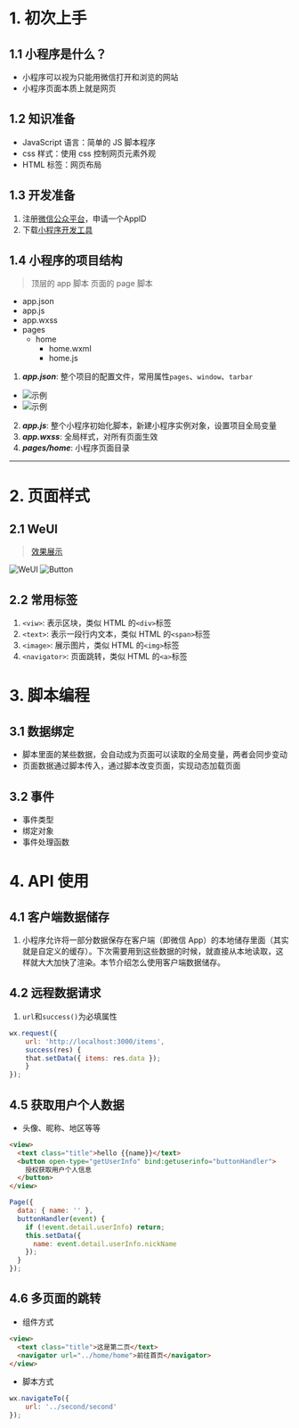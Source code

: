 # 1. 初次上手
## 1.1 小程序是什么？
- 小程序可以视为只能用微信打开和浏览的网站
- 小程序页面本质上就是网页

## 1.2 知识准备
- JavaScript 语言：简单的 JS 脚本程序
- css 样式：使用 css 控制网页元素外观
- HTML 标签：网页布局

## 1.3 开发准备
1. 注册[微信公众平台](https://mp.weixin.qq.com/)，申请一个AppID
2. 下载[小程序开发工具](https://developers.weixin.qq.com/miniprogram/dev/devtools/download.html)

## 1.4 小程序的项目结构
>顶层的 app 脚本
>页面的 page 脚本
- app.json
- app.js
- app.wxss
- pages
    - home
        - home.wxml
        - home.js

1. ***app.json***: 整个项目的配置文件，常用属性`pages`、`window`、`tarbar`
- ![示例](https://www.wangbase.com/blogimg/asset/202010/bg2020100110.jpg)
- ![示例](https://www.wangbase.com/blogimg/asset/202010/bg2020100111.jpg)
2. ***app.js***: 整个小程序初始化脚本，新建小程序实例对象，设置项目全局变量
3. ***app.wxss***: 全局样式，对所有页面生效
3. ***pages/home***: 小程序页面目录

---

# 2. 页面样式
## 2.1 WeUI
> [效果展示](https://weui.io/)

![WeUI](https://www.wangbase.com/blogimg/asset/202010/bg2020100305.jpg)
![Button](https://www.wangbase.com/blogimg/asset/202010/bg2020100306.jpg)

## 2.2 常用标签
1. `<viw>`: 表示区块，类似 HTML 的`<div>`标签
2. `<text>`: 表示一段行内文本，类似 HTML 的`<span>`标签
3. `<image>`: 展示图片，类似 HTML 的`<img>`标签
4. `<navigator>`: 页面跳转，类似 HTML 的`<a>`标签

# 3. 脚本编程
## 3.1 数据绑定
- 脚本里面的某些数据，会自动成为页面可以读取的全局变量，两者会同步变动
- 页面数据通过脚本传入，通过脚本改变页面，实现动态加载页面

## 3.2 事件
- 事件类型
- 绑定对象
- 事件处理函数

# 4. API 使用
## 4.1 客户端数据储存
1. 小程序允许将一部分数据保存在客户端（即微信 App）的本地储存里面（其实就是自定义的缓存）。下次需要用到这些数据的时候，就直接从本地读取，这样就大大加快了渲染。本节介绍怎么使用客户端数据储存。

## 4.2 远程数据请求
1. `url`和`success()`为必填属性
```js
wx.request({
    url: 'http://localhost:3000/items',
    success(res) {
    that.setData({ items: res.data });
    }
});
```

## 4.5 获取用户个人数据
- 头像、昵称、地区等等
```html
<view>
  <text class="title">hello {{name}}</text>
  <button open-type="getUserInfo" bind:getuserinfo="buttonHandler">
    授权获取用户个人信息
  </button>
</view>
```
```js
Page({
  data: { name: '' },
  buttonHandler(event) {
    if (!event.detail.userInfo) return;
    this.setData({
      name: event.detail.userInfo.nickName
    });
  }
});
```


## 4.6 多页面的跳转
- 组件方式
```html
<view>
  <text class="title">这是第二页</text>
  <navigator url="../home/home">前往首页</navigator>
</view>
```
- 脚本方式
```js
wx.navigateTo({
    url: '../second/second'
});
```


